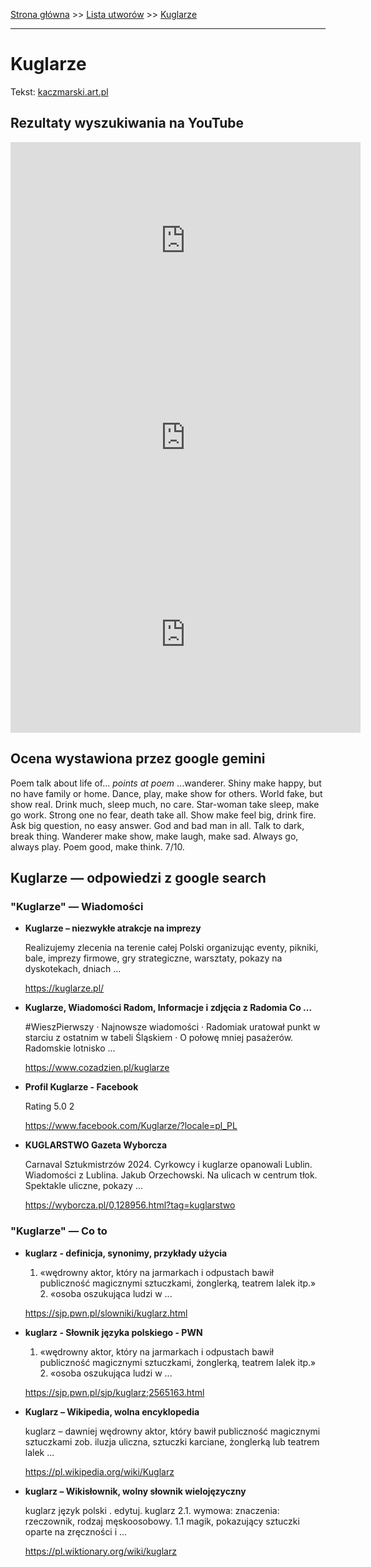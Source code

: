 [Strona główna](../index.md) >> [Lista utworów](../list.md) >> [Kuglarze](239.md)

---

# Kuglarze

Tekst: [kaczmarski.art.pl](https://www.kaczmarski.art.pl/tworczosc/wiersze/kuglarze/)

## Rezultaty wyszukiwania na YouTube

<iframe width="560" height="315" src="https://www.youtube.com/embed/hR7oFlXgFzo?si=IdontcarewhotheIRSsendsImnotpayingtaxes" title="YouTube video player" frameborder="0" allow="accelerometer; autoplay; clipboard-write; encrypted-media; gyroscope; picture-in-picture; web-share" referrerpolicy="strict-origin-when-cross-origin" allowfullscreen></iframe>

<iframe width="560" height="315" src="https://www.youtube.com/embed/Bv-gFfVuo7A?si=IdontcarewhotheIRSsendsImnotpayingtaxes" title="YouTube video player" frameborder="0" allow="accelerometer; autoplay; clipboard-write; encrypted-media; gyroscope; picture-in-picture; web-share" referrerpolicy="strict-origin-when-cross-origin" allowfullscreen></iframe>

<iframe width="560" height="315" src="https://www.youtube.com/embed/GXAEIPoxNew?si=IdontcarewhotheIRSsendsImnotpayingtaxes" title="YouTube video player" frameborder="0" allow="accelerometer; autoplay; clipboard-write; encrypted-media; gyroscope; picture-in-picture; web-share" referrerpolicy="strict-origin-when-cross-origin" allowfullscreen></iframe>

## Ocena wystawiona przez google gemini

Poem talk about life of... *points at poem* ...wanderer. Shiny make happy, but no have family or home. Dance, play, make show for others. World fake, but show real. Drink much, sleep much, no care. Star-woman take sleep, make go work. Strong one no fear, death take all. Show make feel big, drink fire. Ask big question, no easy answer. God and bad man in all. Talk to dark, break thing. Wanderer make show, make laugh, make sad. Always go, always play. Poem good, make think. 7/10.


## Kuglarze — odpowiedzi z google search

### "Kuglarze" — Wiadomości

- **Kuglarze – niezwykłe atrakcje na imprezy**

    Realizujemy zlecenia na terenie całej Polski organizując eventy, pikniki, bale, imprezy firmowe, gry strategiczne, warsztaty, pokazy na dyskotekach, dniach ... 

   <https://kuglarze.pl/>
- **Kuglarze, Wiadomości Radom, Informacje i zdjęcia z Radomia Co ...**

    #WieszPierwszy · Najnowsze wiadomości · Radomiak uratował punkt w starciu z ostatnim w tabeli Śląskiem · O połowę mniej pasażerów. Radomskie lotnisko ... 

   <https://www.cozadzien.pl/kuglarze>
- **Profil Kuglarze - Facebook**

    Rating   5.0  2   

   <https://www.facebook.com/Kuglarze/?locale=pl_PL>
- **KUGLARSTWO Gazeta Wyborcza**

    Carnaval Sztukmistrzów 2024. Cyrkowcy i kuglarze opanowali Lublin. Wiadomości z Lublina. Jakub Orzechowski. Na ulicach w centrum tłok. Spektakle uliczne, pokazy ... 

   <https://wyborcza.pl/0,128956.html?tag=kuglarstwo>

### "Kuglarze" — Co to

- **kuglarz - definicja, synonimy, przykłady użycia**

    1. «wędrowny aktor, który na jarmarkach i odpustach bawił publiczność magicznymi sztuczkami, żonglerką, teatrem lalek itp.» 2. «osoba oszukująca ludzi w ... 

   <https://sjp.pwn.pl/slowniki/kuglarz.html>
- **kuglarz - Słownik języka polskiego - PWN**

    1. «wędrowny aktor, który na jarmarkach i odpustach bawił publiczność magicznymi sztuczkami, żonglerką, teatrem lalek itp.» 2. «osoba oszukująca ludzi w ... 

   <https://sjp.pwn.pl/sjp/kuglarz;2565163.html>
- **Kuglarz – Wikipedia, wolna encyklopedia**

    kuglarz – dawniej wędrowny aktor, który bawił publiczność magicznymi sztuczkami zob. iluzja uliczna, sztuczki karciane, żonglerką lub teatrem lalek ... 

   <https://pl.wikipedia.org/wiki/Kuglarz>
- **kuglarz – Wikisłownik, wolny słownik wielojęzyczny**

    kuglarz język polski . edytuj. kuglarz 2.1. wymowa: znaczenia: rzeczownik, rodzaj męskoosobowy. 1.1 magik, pokazujący sztuczki oparte na zręczności i ... 

   <https://pl.wiktionary.org/wiki/kuglarz>

